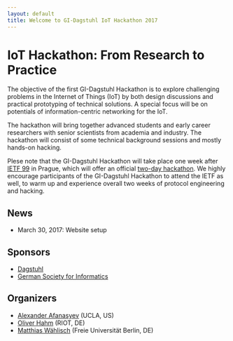 ```yaml
---
layout: default
title: Welcome to GI-Dagstuhl IoT Hackathon 2017
---
```


# IoT Hackathon: From Research to Practice

The objective of the first GI-Dagstuhl Hackathon is to explore challenging problems in the Internet of Things (IoT) by both design discussions and practical prototyping of technical solutions.
A special focus will be on potentials of information-centric networking for the IoT.

The hackathon will bring together advanced students and early career researchers with senior scientists from academia and industry.
The hackathon will consist of some technical background sessions and mostly hands-on hacking.

Plese note that the GI-Dagstuhl Hackathon will take place one week after [IETF 99](https://ietf.org/meeting/99/index.html) in Prague, which will offer an official [two-day hackathon](https://ietf.org/hackathon/index.html).
We highly encourage participants of the GI-Dagstuhl Hackathon to attend the IETF as well, to warm up and experience overall two weeks of protocol engineering and hacking.

## News

- March 30, 2017: Website setup

## Sponsors

- [Dagstuhl](https://www.dagstuhl.de/en/)
- [German Society for Informatics](https://en.gi.de)

## Organizers
- [Alexander Afanasyev](http://lasr.cs.ucla.edu/afanasyev/index.html) (UCLA, US)
- [Oliver Hahm](https://www.linkedin.com/in/oliver-hahm/) (RIOT, DE)
- [Matthias W&auml;hlisch](http://www.cs.fu-berlin.de/~waehl) (Freie Universit&auml;t Berlin, DE)
